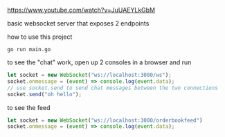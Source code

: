 https://www.youtube.com/watch?v=JuUAEYLkGbM

basic websocket server that exposes 2 endpoints

how to use this project

```
go run main.go
```

to see the "chat" work, open up 2 consoles in a browser and run

```js
let socket = new WebSocket("ws://localhost:3000/ws");
socket.onmessage = (event) => console.log(event.data);
// use socket.send to send chat messages between the two connections
socket.send("oh hello");
```

to see the feed

```js
let socket = new WebSocket("ws://localhost:3000/orderbookfeed")
socket.onmessage = (event) => console.log(event.data);
```